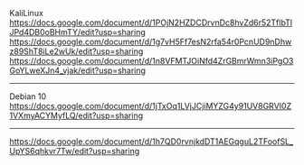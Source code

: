 KaliLinux
https://docs.google.com/document/d/1POjN2HZDCDrvnDc8hvZd6r52TflbTlJPd4DB0oBHmTY/edit?usp=sharing
https://docs.google.com/document/d/1g7vH5Ff7esN2rfa54r0PcnUD9nDhwz89ShT8iLe2wUk/edit?usp=sharing
https://docs.google.com/document/d/1n8VFMTJOiNfd4ZrGBmrWmn3iPgO3GoYLweXJn4_vjak/edit?usp=sharing
_____________________________________________________________________________________________
Debian 10
https://docs.google.com/document/d/1jTxOq1LVjJCjiMYZG4y91UV8GRVI0Z1VXmyACYMyfLQ/edit?usp=sharing
________________________________
https://docs.google.com/document/d/1h7QD0rvnjkdDT1AEGqguL2TFoofSL_UpYS6qhkvr7Tw/edit?usp=sharing
